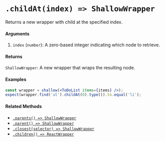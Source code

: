 # `.childAt(index) => ShallowWrapper`

Returns a new wrapper with child at the specified index.

#### Arguments

1. `index` (`number`): A zero-based integer indicating which node to retrieve.


#### Returns

`ShallowWrapper`: A new wrapper that wraps the resulting node.



#### Examples

```jsx
const wrapper = shallow(<ToDoList items={items} />);
expect(wrapper.find('ul').childAt(0).type()).to.equal('li');
```

#### Related Methods

- [`.parents() => ShallowWrapper`](parents.md)
- [`.parent() => ShallowWrapper`](parent.md)
- [`.closest(selector) => ShallowWrapper`](closest.md)
- [`.children() => ReactWrapper`](children.md)
